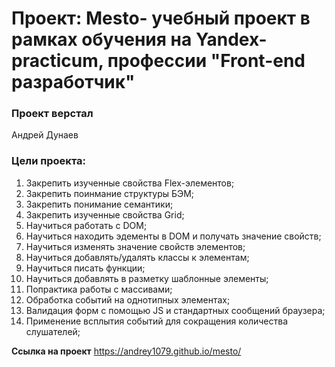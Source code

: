 # Проект: Mesto- учебный проект в рамках обучения на Yandex-practicum, профессии "Front-end разработчик"

### Проект верстал

Андрей Дунаев

### Цели проекта:

1. Закрепить изученные свойства Flex-элементов;
2. Закрепить поинмание структуры БЭМ;
3. Закрепить понимание семантики;
4. Закрепить изученные свойства Grid;
5. Научиться работать с DOM;
6. Научиться находить эдементы в DOM и получать значение свойств;
7. Научиться изменять значение свойств элементов;
8. Научиться добавлять/удалять классы к элементам;
9. Научиться писать функции;
10. Научиться добавлять в разметку шаблонные элементы;
11. Попрактика работы с массивами;
12. Обработка событий на однотипных элементах;
13. Валидация форм с помощью JS и стандартных сообщений браузера;
14. Применение всплытия событий для сокращения количества слушателей;

**Ссылка на проект**
https://andrey1079.github.io/mesto/
